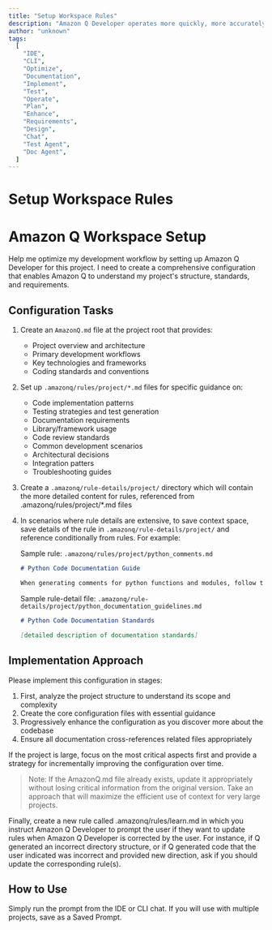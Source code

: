 ```yaml
---
title: "Setup Workspace Rules"
description: "Amazon Q Developer operates more quickly, more accurately, and consistently when properly configured with information it can load quickly. This prompt instructs Q to learn from your project and create context-efficient files that give Q just what it needs, with references to load-on-demand details based on the interaction."
author: "unknown"
tags:
  [
    "IDE",
    "CLI",
    "Optimize",
    "Documentation",
    "Implement",
    "Test",
    "Operate",
    "Plan",
    "Enhance",
    "Requirements",
    "Design",
    "Chat",
    "Test Agent",
    "Doc Agent",
  ]
---
```


# Setup Workspace Rules

# Amazon Q Workspace Setup

Help me optimize my development workflow by setting up Amazon Q Developer for this project. I need to create a comprehensive configuration that enables Amazon Q to understand my project's structure, standards, and requirements.

## Configuration Tasks

1. Create an `AmazonQ.md` file at the project root that provides:
   - Project overview and architecture
   - Primary development workflows
   - Key technologies and frameworks
   - Coding standards and conventions

2. Set up `.amazonq/rules/project/*.md` files for specific guidance on:
   - Code implementation patterns
   - Testing strategies and test generation
   - Documentation requirements
   - Library/framework usage
   - Code review standards
   - Common development scenarios
   - Architectural decisions
   - Integration patters
   - Troubleshooting guides

3. Create a `.amazonq/rule-details/project/` directory which will contain the more detailed content for rules, referenced from .amazonq/rules/project/\*.md files

4. In scenarios where rule details are extensive, to save context space, save details of the rule in `.amazonq/rule-details/project/` and reference conditionally from rules. For example:

   Sample rule: `.amazonq/rules/project/python_comments.md`

   ```markdown
   # Python Code Documentation Guide

   When generating comments for python functions and modules, follow the detailed instructions in `.amazonq/rule-details/project/python_documentation_guidelines.md`
   ```

   Sample rule-detail file: `.amazonq/rule-details/project/python_documentation_guidelines.md`

   ```markdown
   # Python Code Documentation Standards

   [detailed description of documentation standards]
   ```

## Implementation Approach

Please implement this configuration in stages:

1. First, analyze the project structure to understand its scope and complexity
2. Create the core configuration files with essential guidance
3. Progressively enhance the configuration as you discover more about the codebase
4. Ensure all documentation cross-references related files appropriately

If the project is large, focus on the most critical aspects first and provide a strategy for incrementally improving the configuration over time.

> Note: If the AmazonQ.md file already exists, update it appropriately without losing critical information from the original version. Take an approach that will maximize the efficient use of context for very large projects.

Finally, create a new rule called .amazonq/rules/learn.md in which you instruct Amazon Q Developer to prompt the user if they want to update rules when Amazon Q Developer is corrected by the user. For instance, if Q generated an incorrect directory structure, or if Q generated code that the user indicated was incorrect and provided new direction, ask if you should update the corresponding rule(s).

## How to Use

Simply run the prompt from the IDE or CLI chat. If you will use with multiple projects, save as a Saved Prompt.
